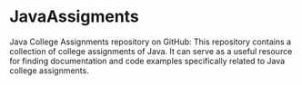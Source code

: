 # JavaAssigments
Java College Assignments repository on GitHub: This repository contains a collection of college assignments of Java. It can serve as a useful resource for finding documentation and code examples 
specifically related to Java college assignments.
